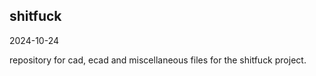 ## shitfuck
2024-10-24

repository for cad, ecad and miscellaneous files for the shitfuck project.


